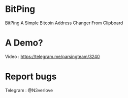 # BitPing
BitPing A Simple Bitcoin Address Changer From Clipboard

# A Demo?
Video : https://telegram.me/parsingteam/3240

# Report bugs
Telegram : @N3verlove
